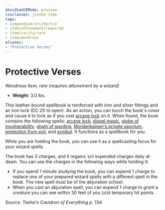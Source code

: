 ```yaml
---
obsidianUIMode: preview
cssclasses: json5e-item
tags:
- compendium/src/5e/tce
- item/attunement/required
- item/rarity/rare
- item/wondrous
aliases: 
- "Protective Verses"
---
```

# Protective Verses
*Wondrous Item, rare (requires attunement by a wizard)*  

- **Weight**: 3.0 lbs.

This leather-bound spellbook is reinforced with iron and silver fittings and an iron lock (DC 20 to open). As an action, you can touch the book's cover and cause it to lock as if you cast [arcane lock](compendium/spells/arcane-lock.md) on it. When found, the book contains the following spells: [arcane lock](compendium/spells/arcane-lock.md), [dispel magic](compendium/spells/dispel-magic.md), [globe of invulnerability](compendium/spells/globe-of-invulnerability.md), [glyph of warding](compendium/spells/glyph-of-warding.md), [Mordenkainen's private sanctum](compendium/spells/mordenkainens-private-sanctum.md), [protection from evil](compendium/spells/protection-from-evil-and-good.md), and [symbol](compendium/spells/symbol.md). It functions as a spellbook for you.

While you are holding the book, you can use it as a spellcasting focus for your wizard spells.

The book has 3 charges, and it regains `1d3` expended charges daily at dawn. You can use the charges in the following ways while holding it:

- If you spend 1 minute studying the book, you can expend 1 charge to replace one of your prepared wizard spells with a different spell in the book. The new spell must be of the abjuration school.  
- When you cast an abjuration spell, you can expend 1 charge to grant a creature you can see within 30 feet of you `2d10` temporary hit points.  

*Source: Tasha's Cauldron of Everything p. 134*